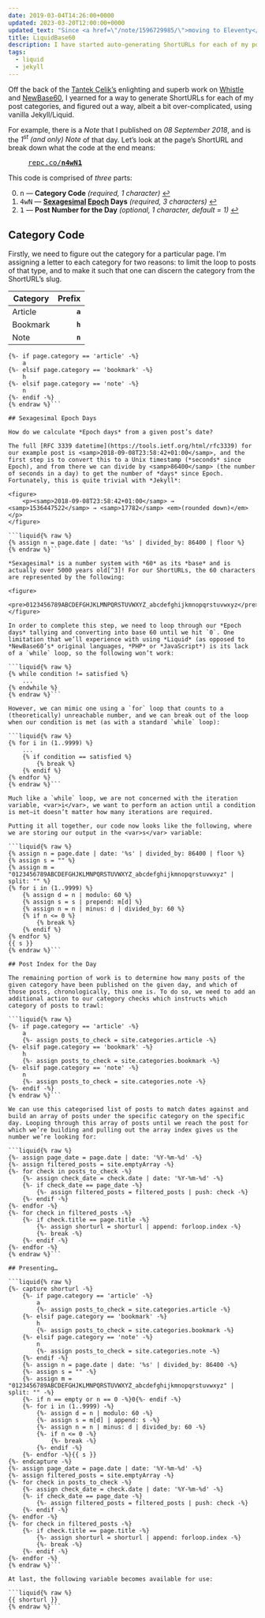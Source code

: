 ```yaml
---
date: 2019-03-04T14:26:00+0000
updated: 2023-03-20T12:00:00+0000
updated_text: "Since <a href=\"/note/1596729985/\">moving to Eleventy</a> I have recreated this functionality using JavaScript in a similar way I did using Liquid. For all intents and purposes, everything in this article still stands, but if you'd like to see how I’m achieving this now, check out <a href=\"/article/automatic-shorturls/\">Generating Automatic ShortURLs with NewBase60</a>."
title: LiquidBase60
description: I have started auto-generating ShortURLs for each of my posts, old and new, and opted to implement <a href="http://tantek.com">Tantek Çelik’s</a> <a href="http://tantek.pbworks.com/w/page/19402946/NewBase60" rel="external"><abbr title="A base 60 numbering system using only ASCII numbers and letters">NewBase60</abbr></a> for representing the unique URLs, but I've done so with Liquid so it plays nicely with my Jekyll-powered website.
tags:
  - liquid
  - jekyll
---
```


Off the back of the [Tantek Çelik’s](http://tantek.com/) enlighting and superb work on [Whistle](http://tantek.pbworks.com/w/page/21743973/Whistle) and [NewBase60](http://tantek.pbworks.com/w/page/19402946/NewBase60), I yearned for a way to generate ShortURLs for each of my post categories, and figured out a way, albeit a bit over-complicated, using vanilla Jekyll/Liquid.

For example, there is a *Note* that I published on *08 September 2018*, and is the *1<sup>st</sup> (and only) Note* of that day. Let’s look at the page’s ShortURL and break down what the code at the end means:

<figure>
    <samp class=" [ beta ] " style="font-weight: var(--font-weight-regular);"><a href="https://repc.co/n4wN1" title="Permalink: Note from Saturday, September 8th, 2018">repc.co/<strong style="color: hsl(var(--hsl-bowhead));">n</strong><strong style="color: hsl(var(--hsl-maple));">4wN</strong><strong style="color: hsl(var(--hsl-liquid));">1</strong></a></samp>
</figure>

This code is comprised of *three* parts:

0. <samp class="strong" style="color: hsl(var(--hsl-bowhead));">n</samp> — **Category Code** *(required, 1 character)* <a href="#category-code">↩</a>
0. <samp class="strong" style="color: hsl(var(--hsl-maple));">4wN</samp> — **[Sexagesimal](https://en.wikipedia.org/wiki/Sexagesimal) [Epoch](https://en.wikipedia.org/wiki/Unix_time) Days** *(required, 3 characters)* <a href="#sexagesimal-epoch-days">↩</a>
0. <samp class="strong" style="color: hsl(var(--hsl-liquid));">1</samp> — **Post Number for the Day** *(optional, 1 character, default = 1)* <a href="#post-index-for-the-day">↩</a>

## Category Code

Firstly, we need to figure out the category for a particular page. I’m assigning a letter to each category for two reasons: to limit the loop to posts of that type, and to make it such that one can discern the category from the ShortURL’s slug.

| Category | Prefix  |
| -------- | ------: |
| Article  | **`a`** |
| Bookmark | **`h`** |
| Note     | **`n`** |

```liquid{% raw %}
{%- if page.category == 'article' -%}
    a
{%- elsif page.category == 'bookmark' -%}
    h
{%- elsif page.category == 'note' -%}
    n
{%- endif -%}
{% endraw %}```

## Sexagesimal Epoch Days

How do we calculate *Epoch days* from a given post’s date?

The full [RFC 3339 datetime](https://tools.ietf.org/html/rfc3339) for our example post is <samp>2018-09-08T23:58:42+01:00</samp>, and the first step is to convert this to a Unix timestamp (*seconds* since Epoch), and from there we can divide by <samp>86400</samp> (the number of seconds in a day) to get the number of *days* since Epoch. Fortunately, this is quite trivial with *Jekyll*:

<figure>
    <p><samp>2018-09-08T23:58:42+01:00</samp> → <samp>1536447522</samp> → <samp>17782</samp> <em>(rounded down)</em></p>
</figure>

```liquid{% raw %}
{% assign n = page.date | date: '%s' | divided_by: 86400 | floor %}
{% endraw %}```

*Sexagesimal* is a number system with *60* as its *base* and is actually over 5000 years old[^3]! For our ShortURLs, the 60 characters are represented by the following:

<figure>
    <pre>0123456789ABCDEFGHJKLMNPQRSTUVWXYZ_abcdefghijkmnopqrstuvwxyz</pre>
</figure>

In order to complete this step, we need to loop through our *Epoch days* tallying and converting into base 60 until we hit `0`. One limitation that we’ll experience with using *Liquid* (as opposed to *NewBase60’s* original languages, *PHP* or *JavaScript*) is its lack of a `while` loop, so the following won’t work:

```liquid{% raw %}
{% while condition != satisfied %}
    ...
{% endwhile %}
{% endraw %}```

However, we can mimic one using a `for` loop that counts to a (theoretically) unreachable number, and we can break out of the loop when our condition is met (as with a standard `while` loop):

```liquid{% raw %}
{% for i in (1..9999) %}
    ...
    {% if condition == satisfied %}
        {% break %}
    {% endif %}
{% endfor %}
{% endraw %}```

Much like a `while` loop, we are not concerned with the iteration variable, <var>i</var>, we want to perform an action until a condition is met—it doesn’t matter how many iterations are required.

Putting it all together, our code now looks like the following, where we are storing our output in the <var>s</var> variable:

```liquid{% raw %}
{% assign n = page.date | date: '%s' | divided_by: 86400 | floor %}
{% assign s = "" %}
{% assign m = "0123456789ABCDEFGHJKLMNPQRSTUVWXYZ_abcdefghijkmnopqrstuvwxyz" | split: "" %}
{% for i in (1..9999) %}
    {% assign d = n | modulo: 60 %}
    {% assign s = s | prepend: m[d] %}
    {% assign n = n | minus: d | divided_by: 60 %}
    {% if n <= 0 %}
        {% break %}
    {% endif %}
{% endfor %}
{{ s }}
{% endraw %}```

## Post Index for the Day

The remaining portion of work is to determine how many posts of the given category have been published on the given day, and which of those posts, chronologically, this one is. To do so, we need to add an additional action to our category checks which instructs which category of posts to trawl:

```liquid{% raw %}
{%- if page.category == 'article' -%}
    a
    {%- assign posts_to_check = site.categories.article -%}
{%- elsif page.category == 'bookmark' -%}
    h
    {%- assign posts_to_check = site.categories.bookmark -%}
{%- elsif page.category == 'note' -%}
    n
    {%- assign posts_to_check = site.categories.note -%}
{%- endif -%}
{% endraw %}```

We can use this categorised list of posts to match dates against and build an array of posts under the specific category on the specific day. Looping through this array of posts until we reach the post for which we’re building and pulling out the array index gives us the number we’re looking for:

```liquid{% raw %}
{%- assign page_date = page.date | date: '%Y-%m-%d' -%}
{%- assign filtered_posts = site.emptyArray -%}
{%- for check in posts_to_check -%}
    {%- assign check_date = check.date | date: '%Y-%m-%d' -%}
    {%- if check_date == page_date -%}
        {%- assign filtered_posts = filtered_posts | push: check -%}
    {%- endif -%}
{%- endfor -%}
{%- for check in filtered_posts -%}
    {%- if check.title == page.title -%}
        {%- assign shorturl = shorturl | append: forloop.index -%}
        {%- break -%}
    {%- endif -%}
{%- endfor -%}
{% endraw %}```

## Presenting…

```liquid{% raw %}
{%- capture shorturl -%}
    {%- if page.category == 'article' -%}
        a
        {%- assign posts_to_check = site.categories.article -%}
    {%- elsif page.category == 'bookmark' -%}
        h
        {%- assign posts_to_check = site.categories.bookmark -%}
    {%- elsif page.category == 'note' -%}
        n
        {%- assign posts_to_check = site.categories.note -%}
    {%- endif -%}
    {%- assign n = page.date | date: '%s' | divided_by: 86400 -%}
    {%- assign s = "" -%}
    {%- assign m = "0123456789ABCDEFGHJKLMNPQRSTUVWXYZ_abcdefghijkmnopqrstuvwxyz" | split: "" -%}
    {%- if n == empty or n == 0 -%}0{%- endif -%}
    {%- for i in (1..9999) -%}
        {%- assign d = n | modulo: 60 -%}
        {%- assign s = m[d] | append: s -%}
        {%- assign n = n | minus: d | divided_by: 60 -%}
        {%- if n <= 0 -%}
            {%- break -%}
        {%- endif -%}
    {%- endfor -%}{{ s }}
{%- endcapture -%}
{%- assign page_date = page.date | date: '%Y-%m-%d' -%}
{%- assign filtered_posts = site.emptyArray -%}
{%- for check in posts_to_check -%}
    {%- assign check_date = check.date | date: '%Y-%m-%d' -%}
    {%- if check_date == page_date -%}
        {%- assign filtered_posts = filtered_posts | push: check -%}
    {%- endif -%}
{%- endfor -%}
{%- for check in filtered_posts -%}
    {%- if check.title == page.title -%}
        {%- assign shorturl = shorturl | append: forloop.index -%}
        {%- break -%}
    {%- endif -%}
{%- endfor -%}
{% endraw %}```

At last, the following variable becomes available for use:

```liquid{% raw %}
{{ shorturl }}
{% endraw %}```
